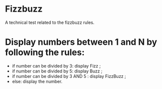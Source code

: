 # Fizzbuzz
A technical test related to the fizzbuzz rules.

# Display numbers between 1 and N by following the rules:

 - if number can be divided by 3: display Fizz ;
 - if number can be divided by 5: display Buzz ;
 - if number can be divided by 3 AND 5 : display FizzBuzz ;
 - else: display the number.
